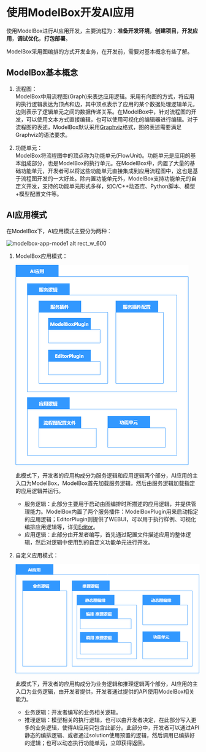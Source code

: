 # 使用ModelBox开发AI应用

使用ModelBox进行AI应用开发，主要流程为：**准备开发环境**，**创建项目**，**开发应用**，**调试优化**，**打包部署**。

ModelBox采用图编排的方式开发业务，在开发前，需要对基本概念有些了解。

## ModelBox基本概念

1. 流程图：  
ModelBox中用流程图(Graph)来表达应用逻辑。采用有向图的方式，将应用的执行逻辑表达为顶点和边，其中顶点表示了应用的某个数据处理逻辑单元，边则表示了逻辑单元之间的数据传递关系。在ModelBox中，针对流程图的开发，可以使用文本方式直接编辑，也可以使用可视化的编辑器进行编辑。对于流程图的表述，ModelBox默认采用[Graphviz](https://www.graphviz.org/pdf/dotguide.pdf)格式，图的表述需要满足Graphviz的语法要求。

1. 功能单元：  
ModelBox将流程图中的顶点称为功能单元(FlowUnit)。功能单元是应用的基本组成部分，也是ModelBox的执行单元。在ModelBox中，内置了大量的基础功能单元，开发者可以将这些功能单元直接集成到应用流程图中，这也是基于流程图开发的一大好处。除内置功能单元外，ModelBox支持功能单元的自定义开发，支持的功能单元形式多样，如C/C++动态库、Python脚本、模型+模型配置文件等。

## AI应用模式

在ModelBox下，AI应用模式主要分为两种：

![modelbox-app-mode1 alt rect_w_600](../app_develop_mode1.png)

1. ModelBox应用模式：

    ![modelbox-app-mode1 alt rect_w_400](../assets/images/figure/get-start/app_develop_mode1.png)

    此模式下，开发者的应用构成分为服务逻辑和应用逻辑两个部分，AI应用的主入口为ModelBox，ModelBox首先加载服务逻辑，然后由服务逻辑加载指定的应用逻辑并运行。
    * 服务逻辑：此部分主要用于启动由图编排时所描述的应用逻辑，并提供管理能力。ModelBox内置了两个服务插件：ModelBoxPlugin用来启动指定的应用逻辑；EditorPlugin则提供了WEBUI，可以用于执行样例、可视化编排应用逻辑等，详见[Editor](../tools/editor/editor.md)。
    * 应用逻辑：此部分由开发者编写，首先通过配置文件描述应用的整体逻辑，然后对逻辑中使用到的自定义功能单元进行开发。

1. 自定义应用模式：

    ![modelbox-app-mode2 alt rect_w_500](../assets/images/figure/get-start/app_develop_mode2.png)

    此模式下，开发者的应用构成分为业务逻辑和推理逻辑两个部分，AI应用的主入口为业务逻辑，由开发者提供，开发者通过提供的API使用ModelBox相关能力。
    * 业务逻辑：开发者编写的业务相关逻辑。
    * 推理逻辑：模型相关的执行逻辑，也可以由开发者决定，在此部分写入更多的业务逻辑，使得AI应用只包含此部分。此部分中，开发者可以通过API静态的编排逻辑、或者通过solution使用预置的逻辑，然后调用已编排好的逻辑；也可以动态执行功能单元，立即获得返回。
